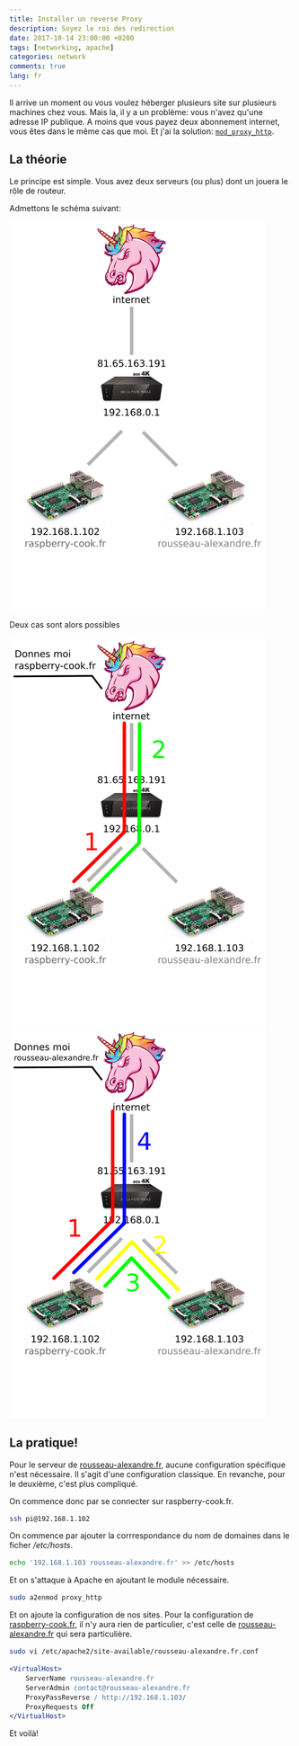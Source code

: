 ```yaml
---
title: Installer un reverse Proxy
description: Soyez le roi des redirection
date: 2017-10-14 23:00:00 +0200
tags: [networking, apache]
categories: network
comments: true
lang: fr
---
```


Il arrive un moment ou vous voulez héberger plusieurs site sur plusieurs machines chez vous. Mais la, il y a un problème: vous n'avez qu'une adresse IP publique. A moins que vous payez deux abonnement internet, vous êtes dans le même cas que moi. Et j'ai la solution: [`mod_proxy_http`](https://httpd.apache.org/docs/2.4/fr/mod/mod_proxy_http.html).

## La théorie

Le principe est simple. Vous avez deux serveurs (ou plus) dont un jouera le rôle de routeur.

Admettons le schéma suivant:

![Interface de redirection des ports de TP Link](../../../assets/img/blog/network_apache_proxy.png)

Deux cas sont alors possibles

![Interface de redirection des ports de TP Link](../../../assets/img/blog/network_apache_proxy_rc.png)
![Interface de redirection des ports de TP Link](../../../assets/img/blog/network_apache_proxy_ar.png)

## La pratique!

Pour le serveur de [rousseau-alexandre.fr](http://rousseau-alexandre.fr), aucune configuration spécifique n'est nécessaire. Il s'agit d'une configuration classique. En revanche, pour le deuxième, c'est plus compliqué.

On commence donc par se connecter sur raspberry-cook.fr.

```bash
ssh pi@192.168.1.102
```

On commence par ajouter la corrrespondance du nom de domaines dans le ficher _/etc/hosts_.

```bash
echo '192.168.1.103 rousseau-alexandre.fr' >> /etc/hosts
```

Et on s'attaque à Apache en ajoutant le module nécessaire.

```bash
sudo a2enmod proxy_http
```

Et on ajoute la configuration de nos sites. Pour la configuration de [raspberry-cook.fr](raspberry-cook.fr), il n'y aura rien de particulier, c'est celle de [rousseau-alexandre.fr](http://rousseau-alexandre.fr) qui sera particulière.

```bash
sudo vi /etc/apache2/site-available/rousseau-alexandre.fr.conf
```

```apache
<VirtualHost>
    ServerName rousseau-alexandre.fr
    ServerAdmin contact@rousseau-alexandre.fr
    ProxyPassReverse / http://192.168.1.103/
    ProxyRequests Off
</VirtualHost>
```

Et voilà!
